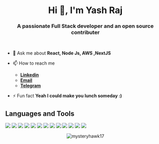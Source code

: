 <h1 align="center">Hi 👋, I'm Yash Raj</h1>
<h3 align="center">A passionate Full Stack developer and an open source contributer</h3>


<!-- <img src="https://github.githubassets.com/images/modules/site/home-campaign/astrocat.png" height="300px" align="right" /> -->
<br>



- 💬 Ask me about **React, Node Js, AWS ,NextJS**

- 📫 How to reach me 
    - <a href="https://www.linkedin.com/in/gyanendra-tiwari-9278b0228/" target="_blank"> **Linkedin** </a>
    - <a href="mailto:raj.yash1217@gmail.com" target="_blank"> **Email** </a>
    - <a href="https://telegram.me/MysteryHawk17" target="_blank"> **Telegram** </a>

- ⚡ Fun fact **Yeah I could make you lunch someday :)**

<!-- 
<img width="100%" src="https://activity-graph.herokuapp.com/graph?username=noobmaster432&bg_color=000000&color=1fdbd8&line=ff5c5c&point=1adbce&area=true&hide_border=false" /> -->

## Languages and Tools

<p align="left">  
<img  src="https://readme-components.vercel.app/api?component=logo&fill=black&logo=react&animation=spin&svgfill=15d8fe">  
<img  src="https://readme-components.vercel.app/api?component=logo&fill=black&logo=next.js&svgfill=ffffff">
<img  src="https://readme-components.vercel.app/api?component=logo&fill=black&logo=java&svgfill=ffffff">
<img  src="https://readme-components.vercel.app/api?component=logo&fill=black&logo=node.js&svgfill=659b60">
<img  src="https://readme-components.vercel.app/api?component=logo&fill=black&logo=javascript&svgfill=f6df1c">
<img  src="https://readme-components.vercel.app/api?component=logo&fill=black&logo=CSS3&svgfill=264de4">
<img  src="https://readme-components.vercel.app/api?component=logo&fill=black&logo=tailwindcss&svgfill=028dd1">
<img  src="https://readme-components.vercel.app/api?component=logo&fill=black&logo=bootstrap&svgfill=563d7c">
<img  src="https://readme-components.vercel.app/api?component=logo&fill=black&logo=html5&svgfill=e34c26">
<img  src="https://readme-components.vercel.app/api?component=logo&fill=black&logo=mongodb&svgfill=659b60">
<img  src="https://readme-components.vercel.app/api?component=logo&fill=black&logo=github">
<img  src="https://readme-components.vercel.app/api?component=logo&fill=black&logo=python&svgfill=4584b6">
<img  src="https://readme-components.vercel.app/api?component=logo&fill=black&logo=express.js&svgfill=2d79c7">
</p>  

<p align='center'>
  <img src="https://github-readme-streak-stats.herokuapp.com/?user=mysteryhawk17&" alt="mysteryhawk17" />
</p>
